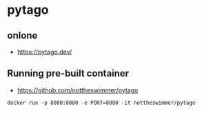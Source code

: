 # pytago

## onlone

- https://pytago.dev/

  

## Running pre-built container

- https://github.com/nottheswimmer/pytago

```
docker run -p 8080:8080 -e PORT=8080 -it nottheswimmer/pytago
```